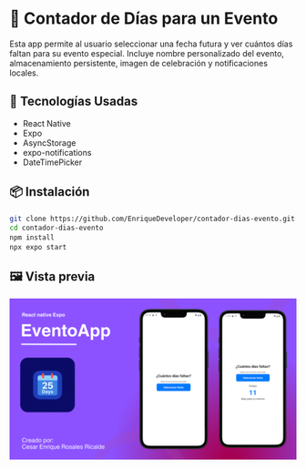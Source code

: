 # 📅 Contador de Días para un Evento

Esta app permite al usuario seleccionar una fecha futura y ver cuántos días faltan para su evento especial. Incluye nombre personalizado del evento, almacenamiento persistente, imagen de celebración y notificaciones locales.

## 🚀 Tecnologías Usadas
- React Native
- Expo
- AsyncStorage
- expo-notifications
- DateTimePicker


## 📦 Instalación
```bash
git clone https://github.com/EnriqueDeveloper/contador-dias-evento.git
cd contador-dias-evento
npm install
npx expo start
```
## 🖼️ Vista previa 
![portada](./assets/images/portada.png)






